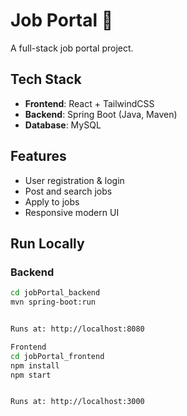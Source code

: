 # Job Portal 🚀

A full-stack job portal project.

## Tech Stack
- **Frontend**: React + TailwindCSS  
- **Backend**: Spring Boot (Java, Maven)  
- **Database**: MySQL  

## Features
- User registration & login  
- Post and search jobs  
- Apply to jobs  
- Responsive modern UI  

## Run Locally

### Backend
```bash
cd jobPortal_backend
mvn spring-boot:run


Runs at: http://localhost:8080

Frontend
cd jobPortal_frontend
npm install
npm start


Runs at: http://localhost:3000